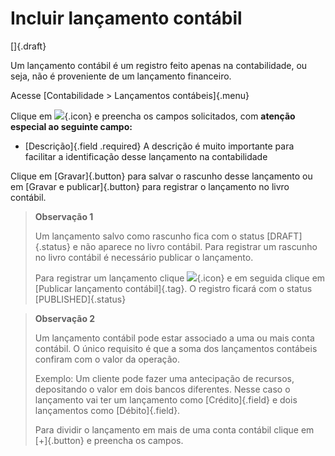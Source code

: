 # Incluir lançamento contábil

[]{.draft}

Um lançamento contábil é um registro feito apenas na contabilidade, ou seja, não é proveniente de um lançamento financeiro.

Acesse [Contabilidade > Lançamentos contábeis]{.menu}

Clique em ![](https://static.zenerp.app.br/icons/action-create.svg){.icon} e preencha os campos solicitados, com **atenção especial ao seguinte campo:**

* [Descrição]{.field .required} A descrição é muito importante para facilitar a identificação desse lançamento na contabilidade

Clique em [Gravar]{.button} para salvar o rascunho desse lançamento ou em [Gravar e publicar]{.button} para registrar o lançamento no livro contábil.

> **Observação 1**
>
> Um lançamento salvo como rascunho fica com o status [DRAFT]{.status} e não aparece no livro contábil. Para registrar um rascunho no livro contábil é necessário publicar o lançamento.
>
> Para registrar um lançamento clique ![](https://static.zenerp.app.br/icons/action-forward.svg){.icon} e em seguida clique em [Publicar lançamento contábil]{.tag}. O registro ficará com o status [PUBLISHED]{.status}

> **Observação 2**
>
> Um lançamento contábil pode estar associado a uma ou mais conta contábil. O único requisito é que a soma dos lançamentos contábeis confiram com o valor da operação.
>
> Exemplo: Um cliente pode fazer uma antecipação de recursos, depositando o valor em dois bancos diferentes. Nesse caso o lançamento vai ter um lançamento como [Crédito]{.field} e dois lançamentos como [Débito]{.field}.
>
>Para dividir o lançamento em mais de uma conta contábil clique em [+]{.button} e preencha os campos.